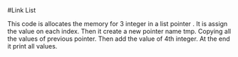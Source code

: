 #Link List

This code is allocates the memory for 3 integer in a list pointer .
It is assign the value on each index.
Then it create a new pointer name tmp.
Copying all the values of previous pointer.
Then add the value of 4th integer.
At the end it print all values.